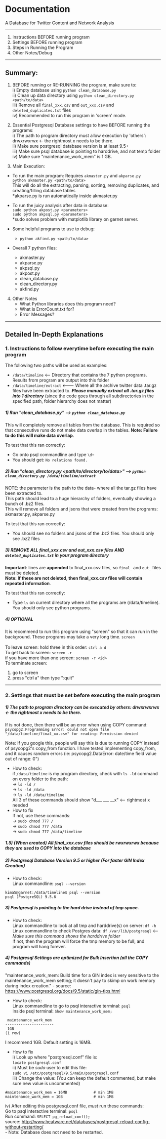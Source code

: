 # Documentation
A Database for Twitter Content and Network Analysis

--------------------------------------
1. Instructions BEFORE running program
2. Settings BEFORE running program
3. Steps in Running the Program
4. Other Notes/Debug
--------------------------------------

## Summary:
1. BEFORE running or RE-RUNNING the program, make sure to:  
    i) Empty database using `python clean_database.py`  
    ii) Clean up data directory using `python clean_directory.py <path/to/data>`  
    iii) Remove all `final_xxx.csv` and `out_xxx.csv` and `deleted_duplicates.txt` files  
    iv) Recommended to run this program in 'screen' mode.  

2. Essential Postgresql Database settings to have BEFORE running the programs:  
    i) The path to program directory must allow execution by 'others': drwxrwxrwx <- the rightmost x needs to be there.  
    ii) Make sure postgresql database version is at least 9.5+  
    iii) Make sure psql database is pointing to harddrive, and not temp folder  
    iv) Make sure "maintenance_work_mem" is 1 GB.  

3. Main Execution:  
 - To run the main program: Requires `akmaster.py` and `akparse.py`  
      `python akmaster.py <path/to/data>`  
       This will do all the extracting, parsing, sorting, removing duplicates, and creating/filling database tables  
       *akparse.py is run automatically inside akmaster.py  

 - To run the juicy analysis after data in database:  
     `sudo python akpost.py <parameters>`  
     `sudo python akpsql.py <parameters>`  
     *sudo solves problem with matplotlib library on garnet server.  

 - Some helpful programs to use to debug:
    - `python akfind.py <path/to/data>`

 - Overall 7 python files:
    - akmaster.py
    - akparse.py
    - akpsql.py
    - akpost.py
    - clean_database.py
    - clean_directory.py
    - akfind.py

4. Other Notes
    - What Python libraries does this program need?
    - What is ErrorCount.txt for?
    - Error Messages?
    
--------------------------------------

## Detailed In-Depth Explanations

### 1. Instructions to follow **everytime before executing** the main program

The following two paths will be used as examples:
 - `/data/timeline`  <-- Directory that contains the 7 python programs.  Results from program are output into this folder
 - `/data/timeline/extract`   <--- Where all the archive twitter data .tar.gz files have been extracted to.  **_Please manually extract all .tar.gz files into 1 directory_** (since the code goes through all subdirectories in the specified path, folder hierarchy does not matter)

##### 1) Run "clean_database.py" -->  `python clean_database.py`
This will completely remove all tables from the database.  This is required so that consecutive runs do not make data overlap in the tables.  **Note: Failure to do this will make data overlap**.

To test that this ran correctly:  
   - Go onto psql commandline and type `\d+`
   - You should get: `No relations found.`

##### 2) Run "clean_directory.py <path/to/directory/to/data>" --> `python clean_directory.py /data/timeline/extract`
NOTE: the parameter is the path to the data- where all the tar.gz files have been extracted to.  
This path should lead to a huge hierarchy of folders, eventually showing a bunch of .bz2 files.  
This will remove all folders and jsons that were created from the programs: akmaster.py, akparse.py  

To test that this ran correctly:  
   - You should see no folders and jsons of the .bz2 files.  You should only see .bz2 files

##### 3) REMOVE ALL final_xxx.csv and out_xxx.csv files AND `deleted_duplicates.txt` in your program directory
**Important**:  lines are **appended** to final_xxx.csv files, so `final_` and `out_` files must be deleted.  
**Note: If these are not deleted, then final_xxx.csv files will contain repeated information**.  

To test that this ran correctly:
   - Type `ls` on current directory where all the programs are (/data/timeline).  You should only see python programs.

##### 4) ***OPTIONAL***
It is recommend to run this program using "screen" so that it can run in the background.  These programs may take a very long time.
`screen`  
<start program>  
To leave screen: hold three in this order: `ctrl a d`  
To get back to screen:  `screen -r`  
if you have more than one screen:  `screen -r <id>`  
To terminate screen:    
   1) go to screen  
   2) press "ctrl a"  then type ":quit"  

--------------------------------------

### 2. Settings that must be set before executing the main program

##### 1) The path to program directory can be executed by others: drwxrwxrwx <- the rightmost x needs to be there.  
If is not done, then there will be an error when using COPY command:  
`psycopg2.Programming Error: could not open file "/data/timeline/final_xx.csv" for reading: Permission denied`  

Note: If you google this, people will say this is due to running COPY instead of psycopg2's copy_from function.   I have tested implementing copy_from, and it causes random errors (ie: psycopg2.DataError: date/time field value out of range: 0")  

- How to check:  
	if `/data/timeline` is my program directory, check with `ls -ld` command on every folder to the path:  
	-> `ls -ld /`  
	-> `ls -ld /data`  
	-> `ls -ld /data/timeline`  
All 3 of these commands should show "d___ ___ __x"  <-- rightmost x needed  
- How to fix  
	If not, use these commands:  
	-> `sudo chmod 777 /`  
	-> `sudo chmod 777 /data`  
	-> `sudo chmod 777 /data/timeline`  

##### 1.5) (When created) All final_xxx.csv files should be rwxrwxrwx because they are used to COPY into the database

##### 2) Postgresql Database Version 9.5 or higher (For faster GIN Index Creation)  
 - How to check:  
     Linux commandline:  `psql --version`  
```
kima5@garnet:/data/timeline$ psql --version  
psql (PostgreSQL) 9.5.6  
```

##### 3) Postgresql is pointing to the *hard drive* instead of tmp space.  
 - How to check:  
Linux commandline to look at all tmp and harddrive(s) on server: `df -h`  
Linux commandline to check Postgres data: `df /var/lib/postgresql`  <-- *Make sure this command shows the harddrive folder*  
If not, then the program will force the tmp memory to be full, and program will hang forever.  

##### 4) Postgresql Settings are optimized for Bulk Insertion (all the COPY commands)  
"maintenance_work_mem:  Build time for a GIN index is very sensitive to the maintenance_work_mem setting; it doesn't pay to skimp on work memory during index creation."  - source: https://www.postgresql.org/docs/9.5/static/gin-tips.html  

 - How to check:  
Linux commandline to go to psql interactive terminal:  `psql`  
Inside psql terminal: `Show maintenance_work_mem;`  
```
 maintenance_work_mem   
----------------------  
 1GB  
(1 row)  
```
I recommend 1GB.  Default setting is 16MB.  

- How to fix   
i) Look up where "postgresql.conf" file is:  
    `locate postgresql.conf`  
ii) Must be *sudo* user to edit this file:  
     `sudo vi /etc/postgresql/9.5/main/postgresql.conf`  
iii) Change the value: (You can keep the default commented, but make sure new value is uncommented)  
```
#maintenance_work_mem = 16MB            # min 1MB  
maintenance_work_mem = 1GB              # min 1MB  
```
  iv) After editing this postgresql.conf file, *must* run these commands:  
    Go to psql interactive terminal: `psql`  
    Run command:  `SELECT pg_reload_conf();`  
source: http://www.heatware.net/databases/postgresql-reload-config-without-restarting/  
    - Note: Database does not need to be restarted.   
